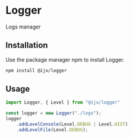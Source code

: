 # Logger

Logs manager

## Installation

Use the package manager npm to install Logger.

```bash
npm install @ijx/logger
```

## Usage

```js
import Logger, { Level } from "@ijx/logger"

const logger = new Logger("./logs");
logger
	.addLevelConsole(Level.DEBUG | Level.HIST)
	.addLevelFile(Level.DEBUG);
```